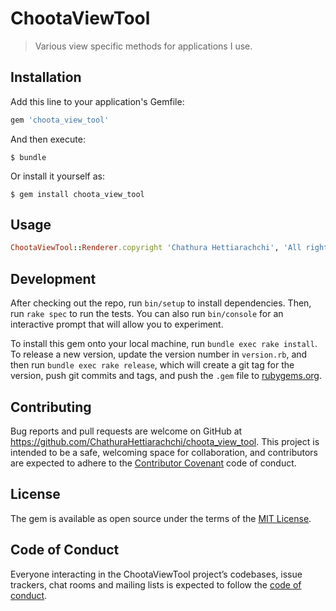 # ChootaViewTool

> Various view specific methods for applications I use.

## Installation

Add this line to your application's Gemfile:

```ruby
gem 'choota_view_tool'
```

And then execute:

    $ bundle

Or install it yourself as:

    $ gem install choota_view_tool

## Usage

```ruby
ChootaViewTool::Renderer.copyright 'Chathura Hettiarachchi', 'All rights reserved'
```

## Development

After checking out the repo, run `bin/setup` to install dependencies. Then, run `rake spec` to run the tests. You can also run `bin/console` for an interactive prompt that will allow you to experiment.

To install this gem onto your local machine, run `bundle exec rake install`. To release a new version, update the version number in `version.rb`, and then run `bundle exec rake release`, which will create a git tag for the version, push git commits and tags, and push the `.gem` file to [rubygems.org](https://rubygems.org).

## Contributing

Bug reports and pull requests are welcome on GitHub at https://github.com/ChathuraHettiarachchi/choota_view_tool. This project is intended to be a safe, welcoming space for collaboration, and contributors are expected to adhere to the [Contributor Covenant](http://contributor-covenant.org) code of conduct.

## License

The gem is available as open source under the terms of the [MIT License](https://opensource.org/licenses/MIT).

## Code of Conduct

Everyone interacting in the ChootaViewTool project’s codebases, issue trackers, chat rooms and mailing lists is expected to follow the [code of conduct](https://github.com/[USERNAME]/choota_view_tool/blob/master/CODE_OF_CONDUCT.md).
